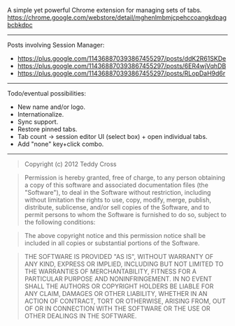 A simple yet powerful Chrome extension for managing sets of tabs. https://chrome.google.com/webstore/detail/mghenlmbmjcpehccoangkdpagbcbkdpc

---

Posts involving Session Manager:

* https://plus.google.com/114368870393867455297/posts/ddK2R61SKDe
* https://plus.google.com/114368870393867455297/posts/6ER4wjVqhDB
* https://plus.google.com/114368870393867455297/posts/RLopDaH9d6r

---

Todo/eventual possibilities:

* New name and/or logo.
* Internationalize.
* Sync support.
* Restore pinned tabs.
* Tab count -> session editor UI (select box) + open individual tabs.
* Add "none" key+click combo.

---

>Copyright (c) 2012 Teddy Cross

>Permission is hereby granted, free of charge, to any person obtaining a copy of this software and associated documentation files (the "Software"), to deal in the Software without restriction, including without limitation the rights to use, copy, modify, merge, publish, distribute, sublicense, and/or sell copies of the Software, and to permit persons to whom the Software is furnished to do so, subject to the following conditions:

>The above copyright notice and this permission notice shall be included in all copies or substantial portions of the Software.

>THE SOFTWARE IS PROVIDED "AS IS", WITHOUT WARRANTY OF ANY KIND, EXPRESS OR IMPLIED, INCLUDING BUT NOT LIMITED TO THE WARRANTIES OF MERCHANTABILITY, FITNESS FOR A PARTICULAR PURPOSE AND NONINFRINGEMENT. IN NO EVENT SHALL THE AUTHORS OR COPYRIGHT HOLDERS BE LIABLE FOR ANY CLAIM, DAMAGES OR OTHER LIABILITY, WHETHER IN AN ACTION OF CONTRACT, TORT OR OTHERWISE, ARISING FROM, OUT OF OR IN CONNECTION WITH THE SOFTWARE OR THE USE OR OTHER DEALINGS IN THE SOFTWARE.